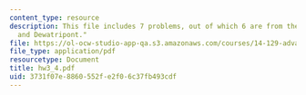 ```yaml
---
content_type: resource
description: This file includes 7 problems, out of which 6 are from the book "Bolton
  and Dewatripont."
file: https://ol-ocw-studio-app-qa.s3.amazonaws.com/courses/14-129-advanced-contract-theory-spring-2005/3731f07e8860552fe2f06c37fb493cdf_hw3_4.pdf
file_type: application/pdf
resourcetype: Document
title: hw3_4.pdf
uid: 3731f07e-8860-552f-e2f0-6c37fb493cdf
---
```

